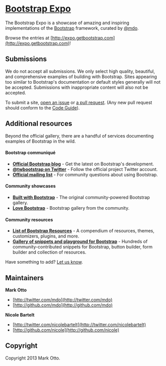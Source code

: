 # [Bootstrap Expo](http://expo.getbootstrap.com)

The Bootstrap Expo is a showcase of amazing and inspiring implementations of the [Bootstrap](http://getbootstrap.com) framework, curated by [@mdo](https://github.com/mdo).

Browse the entries at [http://expo.getbootstrap.com](http://expo.getbootstrap.com)!



## Submissions

We do not accept all submissions. We only select high quality, beautiful, and comprehensive examples of building with Bootstrap. Sites appearing too similar to Bootstrap's documentation or default styles generally will not be accepted. Submissions with inappropriate content will also not be accepted.

To submit a site, [open an issue](https://github.com/twbs/bootstrap-expo/issues/new) or [a pull request](https://github.com/twbs/bootstrap-expo/pulls/new). (Any new pull request should conform to the [Code Guide](http://github.com/mdo/code-guide)).



## Additional resources

Beyond the official gallery, there are a handful of services documenting examples of Bootstrap in the wild.

#### Bootstrap communiqué
* **[Official Bootstrap blog](http://blog.getbootstrap.com)** - Get the latest on Bootstrap's development.
* **[@twbootstrap on Twitter](http://twitter.com/twbootstrap)** - Follow the official project Twitter account.
* **[Official mailing list](http://groups.google.com/group/twitter-bootstrap)** - For community questions about using Bootstrap.

#### Community showcases
* **[Built with Bootstrap](http://builtwithbootstrap.com)** - The original community-powered Bootstrap gallery.
* **[Love Bootstrap](http://lovebootstrap.com/)** - Bootstrap gallery from the community.

#### Community resources
* **[List of Bootstrap Resources](http://www.bootstraphero.com/the-big-badass-list-of-twitter-bootstrap-resources)** - A compendium of resources, themes, customizers, plugins, and more.
* **[Gallery of snippets and playground for Bootstrap](http://bootsnipp.com)** - Hundreds of community-contributed snippets for Bootstrap, button builder, form builder and collection of resources.

Have something to add? [Let us know](https://github.com/twbs/bootstrap-expo/issues/new).



## Maintainers

**Mark Otto**

+ [http://twitter.com/mdo](http://twitter.com/mdo)
+ [http://github.com/mdo](http://github.com/mdo)

**Nicole Bartelt**

+ [http://twitter.com/nicolebartelt](http://twitter.com/nicolebartelt)
+ [http://github.com/nicole](http://github.com/nicole)



## Copyright

Copyright 2013 Mark Otto.
